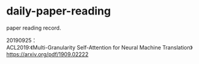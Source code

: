 # daily-paper-reading
paper reading record.

20190925：
  <Machine Translation>  
  ACL2019:《Multi-Granularity Self-Attention for Neural Machine Translation》
  https://arxiv.org/pdf/1909.02222
